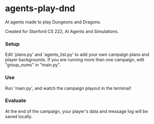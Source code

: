 # agents-play-dnd
AI agents made to play Dungeons and Dragons.

Created for Stanford CS 222, AI Agents and Simulations.

### Setup
Edit 'plans.py' and 'agents_list.py' to add your own campaign plans and player backgrounds. If you are running more than one campaign, edit "group_nums" in "main.py".

### Use
Run 'main.py', and watch the campaign playout in the terminal!

### Evaluate
At the end of the campaign, your player's data and message log will be saved locally.
